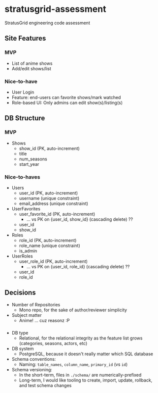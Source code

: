 # stratusgrid-assessment
StratusGrid engineering code assessment

## Site Features
### MVP
* List of anime shows
* Add/edit shows/list
### Nice-to-have
* User Login
* Feature: end-users can favorite shows/mark watched
* Role-based UI: Only admins can edit show(s)/listing(s)

## DB Structure
### MVP
* Shows
    * show_id (PK, auto-increment)
    * title
    * num_seasons
    * start_year
### Nice-to-haves
* Users
    * user_id (PK, auto-increment)
    * username (unique constraint)
    * email_address (unique constraint)
* UserFavorites
    * user_favorite_id (PK, auto-increment)
        * ... vs PK on {user_id, show_id} (cascading delete) ??
    * user_id
    * show_id
* Roles
    * role_id (PK, auto-increment)
    * role_name (unique constraint)
    * is_admin
* UserRoles
    * user_role_id (PK, auto-increment)
        * ... vs PK on {user_id, role_id} (cascading delete) ??
    * user_id
    * role_id


## Decisions
* Number of Repositories
    * Mono repo, for the sake of author/reviewer simplicity 
* Subject matter
    * Anime! ... cuz reasonz :P

### 
* DB type
    * Relational, for the relational integrity as the feature list grows (categories, seasons, actors, etc)
* DB system
    * PostgreSQL, because it doesn't really matter which SQL database
* Schema conventions:
    * Naming: `table_names`, `column_name`, `primary_id` (vs `id`)
* Schema versioning:
    * In the short-term, files in `./schema/` are numerically-prefixed
    * Long-term, I would like tooling to create, import, update, rollback, and test schema changes
